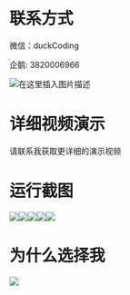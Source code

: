 # 联系方式

微信：duckCoding

企鹅: 3820006966

![在这里插入图片描述](http://upload.cxycsx.vip/91ab4bcb4f2c4c6db86365bb6d6e9c62.jpeg)

# 详细视频演示

请联系我获取更详细的演示视频

# 运行截图

![](http://www.bysj52.com/uploadfile/ueditor/image/202306/%E6%AF%95%E8%AE%BEssm724%E5%85%AC%E5%8F%B8%E5%91%98%E5%B7%A5%E5%B7%A5%E4%BD%9C%E6%97%A5%E5%BF%97%E5%8A%9E%E5%85%AC%E7%B3%BB%E7%BB%9F+vue%E6%AF%95%E4%B8%9A%E8%AE%BE%E8%AE%A1/3.png)![](http://www.bysj52.com/uploadfile/ueditor/image/202306/%E6%AF%95%E8%AE%BEssm724%E5%85%AC%E5%8F%B8%E5%91%98%E5%B7%A5%E5%B7%A5%E4%BD%9C%E6%97%A5%E5%BF%97%E5%8A%9E%E5%85%AC%E7%B3%BB%E7%BB%9F+vue%E6%AF%95%E4%B8%9A%E8%AE%BE%E8%AE%A1/4.png)![](http://www.bysj52.com/uploadfile/ueditor/image/202306/%E6%AF%95%E8%AE%BEssm724%E5%85%AC%E5%8F%B8%E5%91%98%E5%B7%A5%E5%B7%A5%E4%BD%9C%E6%97%A5%E5%BF%97%E5%8A%9E%E5%85%AC%E7%B3%BB%E7%BB%9F+vue%E6%AF%95%E4%B8%9A%E8%AE%BE%E8%AE%A1/5.png)![](http://www.bysj52.com/uploadfile/ueditor/image/202306/%E6%AF%95%E8%AE%BEssm724%E5%85%AC%E5%8F%B8%E5%91%98%E5%B7%A5%E5%B7%A5%E4%BD%9C%E6%97%A5%E5%BF%97%E5%8A%9E%E5%85%AC%E7%B3%BB%E7%BB%9F+vue%E6%AF%95%E4%B8%9A%E8%AE%BE%E8%AE%A1/1.png)![](http://www.bysj52.com/uploadfile/ueditor/image/202306/%E6%AF%95%E8%AE%BEssm724%E5%85%AC%E5%8F%B8%E5%91%98%E5%B7%A5%E5%B7%A5%E4%BD%9C%E6%97%A5%E5%BF%97%E5%8A%9E%E5%85%AC%E7%B3%BB%E7%BB%9F+vue%E6%AF%95%E4%B8%9A%E8%AE%BE%E8%AE%A1/2.png)

# 为什么选择我

![](http://upload.cxycsx.vip/%E7%A8%8B%E5%BA%8F%E8%AE%BE%E8%AE%A1.png)

